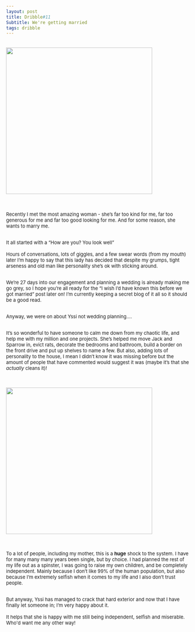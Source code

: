 ```yaml
---
layout: post
title: Dribble#11
Subtitle: We're getting married
tags: dribble 
---
```


<div class="text-center">
  <br/>
  <img src="{{ site.baseurl }}/img/IMG_3842-COLLAGE.jpg" width="400" height="400"/>
</div><br><br>
<div class="text-left">
<div class="boxed">
  <font size="2">
    
Recently I met the most amazing woman - she’s far too kind for me, far too generous for me and far too good looking for me. And for some reason, she wants to marry me.<br><br>

It all started with a “How are you? You look well”<br><br>
Hours of conversations, lots of giggles, and a few swear words (from my mouth) later I’m happy to say that this lady has decided that despite my grumps, tight arseness and old man like personality she’s ok with sticking around.<br><br>

We’re 27 days into our engagement and planning a wedding is already making me go grey, so I hope you’re all ready for the “I wish I’d have known this before we got married” post later on! I’m currently keeping a secret blog of it all so it should be a good read.<br><br>

Anyway, we were on about Yssi not wedding planning….<br><br>

It’s so wonderful to have someone to calm me down from my chaotic life, and help me with my million and one projects. She’s helped me move Jack and Sparrow in, evict rats, decorate the bedrooms and bathroom, build a border on the front drive and put up shelves to name a few. But also, adding lots of personality to the house, I mean I didn’t know it was missing before but the amount of people that have commented would suggest it was (maybe it’s that she <i>actually</i> cleans it)! <br><br>

<div class="text-center">
  <br/>
  <img src="{{ site.baseurl }}/img/IMG_4616-COLLAGE.jpg" width="400" height="400"/>
</div><br><br>

To a lot of people, including my mother, this is a <b>huge</b> shock to the system. I have for many many many years been single, but by choice. I had planned the rest of my life out as a spinster, I was going to raise my own children, and be completely independent. Mainly because I don’t like 99% of the human population, but also because I’m extremely selfish when it comes to my life and I also don’t trust people. <br><br>

But anyway, Yssi has managed to crack that hard exterior and now that I have finally let someone in; I’m very happy about it. <br><br>
It helps that she is happy with me still being independent, selfish and miserable. Who'd want me any other way!

<br><br>

</font>
    <br><br>


